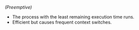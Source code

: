 _(Preemptive)_

- The process with the least remaining execution time runs.
- Efficient but causes frequent context switches.